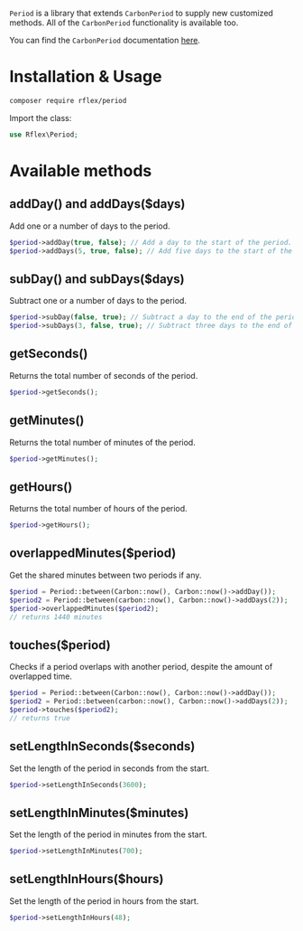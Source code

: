 `Period` is a library that extends `CarbonPeriod` to supply new customized methods. All of the `CarbonPeriod` functionality is available too.

You can find the `CarbonPeriod` documentation [here](https://carbon.nesbot.com/docs/#api-period).

# Installation & Usage
```sh
composer require rflex/period
```

Import the class:
```php
use Rflex\Period;
```

# Available methods

## addDay() and addDays($days)
Add one or a number of days to the period.
```php
$period->addDay(true, false); // Add a day to the start of the period.
$period->addDays(5, true, false); // Add five days to the start of the period.
```

## subDay() and subDays($days)
Subtract one or a number of days to the period.
```php
$period->subDay(false, true); // Subtract a day to the end of the period.
$period->subDays(3, false, true); // Subtract three days to the end of the period.
```

## getSeconds()
Returns the total number of seconds of the period.
```php
$period->getSeconds();
```

## getMinutes()
Returns the total number of minutes of the period.
```php
$period->getMinutes();
```

## getHours()
Returns the total number of hours of the period.
```php
$period->getHours();
```

## overlappedMinutes($period)
Get the shared minutes between two periods if any.
```php
$period = Period::between(Carbon::now(), Carbon::now()->addDay());
$period2 = Period::between(carbon::now(), Carbon::now()->addDays(2));
$period->overlappedMinutes($period2);
// returns 1440 minutes
```

## touches($period)
Checks if a period overlaps with another period, despite the amount of overlapped time.
```php
$period = Period::between(Carbon::now(), Carbon::now()->addDay());
$period2 = Period::between(carbon::now(), Carbon::now()->addDays(2));
$period->touches($period2);
// returns true
```

## setLengthInSeconds($seconds)
Set the length of the period in seconds from the start.
```php
$period->setLengthInSeconds(3600);
```

## setLengthInMinutes($minutes)
Set the length of the period in minutes from the start.
```php
$period->setLengthInMinutes(700);
```

## setLengthInHours($hours)
Set the length of the period in hours from the start.
```php
$period->setLengthInHours(48);
```
